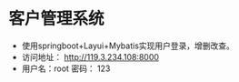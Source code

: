  # 客户管理系统
 * 使用springboot+Layui+Mybatis实现用户登录，增删改查。
 * 访问地址： http://119.3.234.108:8000  
 * 用户名：root  密码： 123
